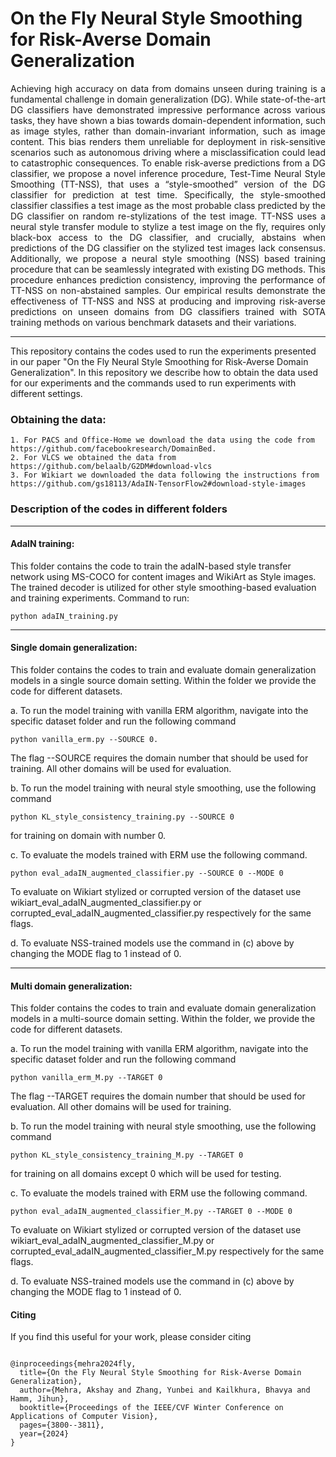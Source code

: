 # On the Fly Neural Style Smoothing for Risk-Averse Domain Generalization
<p align = justify>
Achieving high accuracy on data from domains unseen during training is a fundamental challenge in domain generalization (DG). While state-of-the-art DG classifiers have demonstrated impressive performance across various tasks, they have shown a bias towards domain-dependent information, such as image styles, rather than domain-invariant information, such as image content. This bias renders them unreliable for deployment in risk-sensitive scenarios such as autonomous driving where a misclassification could lead to catastrophic consequences. To enable risk-averse predictions from a DG classifier, we propose a novel inference procedure, Test-Time Neural Style Smoothing (TT-NSS), that uses a “style-smoothed” version of the DG classifier for prediction at test time. Specifically, the style-smoothed classifier classifies a test image as the most probable class predicted by the DG classifier on random re-stylizations of the test image. TT-NSS uses a neural style transfer module to stylize a test image on the fly, requires only black-box access to the DG classifier, and crucially, abstains when predictions of the DG classifier on the stylized test images lack consensus. Additionally, we propose a neural style smoothing (NSS) based training procedure that can be seamlessly integrated with existing DG methods. This procedure enhances prediction consistency, improving the performance of TT-NSS on non-abstained samples. Our empirical results demonstrate the effectiveness of TT-NSS and NSS at producing and improving risk-averse predictions on unseen domains from DG classifiers trained with SOTA training methods on various benchmark datasets and their variations.
</p>
<hr>
This repository contains the codes used to run the experiments presented in our paper "On the Fly Neural Style Smoothing for Risk-Averse Domain Generalization". 
In this repository we describe how to obtain the data used for our experiments and the commands used to run experiments with different settings.

### Obtaining the data:
    1. For PACS and Office-Home we download the data using the code from https://github.com/facebookresearch/DomainBed.
    2. For VLCS we obtained the data from https://github.com/belaalb/G2DM#download-vlcs
    3. For Wikiart we downloaded the data following the instructions from https://github.com/gs18113/AdaIN-TensorFlow2#download-style-images

### Description of the codes in different folders
<hr>

#### AdaIN training: 
This folder contains the code to train the adaIN-based style transfer network using MS-COCO for content images and WikiArt as Style images. The trained decoder is utilized for other style smoothing-based evaluation and training experiments.  Command to run: 

    python adaIN_training.py
    
<hr>

#### Single domain generalization: 
This folder contains the codes to train and evaluate domain generalization models in a single source domain setting.
Within the folder we provide the code for different datasets.
    
a. To run the model training with vanilla ERM algorithm, navigate into the specific dataset folder and run the following command 
    
    python vanilla_erm.py --SOURCE 0. 
    
The flag --SOURCE requires the domain number that should be used for training. All other domains will be used for
evaluation.

b. To run the model training with neural style smoothing, use the following command

    python KL_style_consistency_training.py --SOURCE 0 
    
for training on domain with number 0.

c. To evaluate the models trained with ERM use the following command. 
    
    python eval_adaIN_augmented_classifier.py --SOURCE 0 --MODE 0
    
To evaluate on Wikiart stylized or corrupted version of the dataset use wikiart_eval_adaIN_augmented_classifier.py 
or corrupted_eval_adaIN_augmented_classifier.py respectively for the same flags.

d. To evaluate NSS-trained models use the command in (c) above by changing the MODE flag to 1 instead of 0.
        
<hr>

#### Multi domain generalization:
This folder contains the codes to train and evaluate domain generalization models in a multi-source domain setting.
Within the folder, we provide the code for different datasets.

a. To run the model training with vanilla ERM algorithm, navigate into the specific dataset folder and run the following command 
    
    python vanilla_erm_M.py --TARGET 0
    
The flag --TARGET requires the domain number that should be used for evaluation. All other domains will be used for
training.
    
b. To run the model training with neural style smoothing, use the following command

    python KL_style_consistency_training_M.py --TARGET 0 
    
for training on all domains except 0 which will be used for testing.

c. To evaluate the models trained with ERM use the following command. 

    python eval_adaIN_augmented_classifier_M.py --TARGET 0 --MODE 0
    
To evaluate on Wikiart stylized or corrupted version of the dataset use wikiart_eval_adaIN_augmented_classifier_M.py 
or corrupted_eval_adaIN_augmented_classifier_M.py respectively for the same flags.

d. To evaluate NSS-trained models use the command in (c) above by changing the MODE flag to 1 instead of 0.
    
#### Citing

If you find this useful for your work, please consider citing
<pre>
<code>
@inproceedings{mehra2024fly,
  title={On the Fly Neural Style Smoothing for Risk-Averse Domain Generalization},
  author={Mehra, Akshay and Zhang, Yunbei and Kailkhura, Bhavya and Hamm, Jihun},
  booktitle={Proceedings of the IEEE/CVF Winter Conference on Applications of Computer Vision},
  pages={3800--3811},
  year={2024}
}
</code>
</pre>
